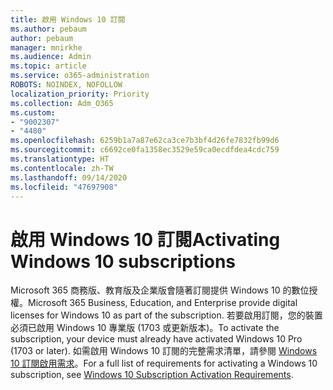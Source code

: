```yaml
---
title: 啟用 Windows 10 訂閱
ms.author: pebaum
author: pebaum
manager: mnirkhe
ms.audience: Admin
ms.topic: article
ms.service: o365-administration
ROBOTS: NOINDEX, NOFOLLOW
localization_priority: Priority
ms.collection: Adm_O365
ms.custom:
- "9002307"
- "4480"
ms.openlocfilehash: 6259b1a7a87e62ca3ce7b3bf4d26fe7832fb99d6
ms.sourcegitcommit: c6692ce0fa1358ec3529e59ca0ecdfdea4cdc759
ms.translationtype: HT
ms.contentlocale: zh-TW
ms.lasthandoff: 09/14/2020
ms.locfileid: "47697908"
---
```

# <a name="activating-windows-10-subscriptions"></a><span data-ttu-id="423c8-102">啟用 Windows 10 訂閱</span><span class="sxs-lookup"><span data-stu-id="423c8-102">Activating Windows 10 subscriptions</span></span>

<span data-ttu-id="423c8-103">Microsoft 365 商務版、教育版及企業版會隨著訂閱提供 Windows 10 的數位授權。</span><span class="sxs-lookup"><span data-stu-id="423c8-103">Microsoft 365 Business, Education, and Enterprise provide digital licenses for Windows 10 as part of the subscription.</span></span> <span data-ttu-id="423c8-104">若要啟用訂閱，您的裝置必須已啟用 Windows 10 專業版 (1703 或更新版本)。</span><span class="sxs-lookup"><span data-stu-id="423c8-104">To activate the subscription, your device must already have activated Windows 10 Pro (1703 or later).</span></span> <span data-ttu-id="423c8-105">如需啟用 Windows 10 訂閱的完整需求清單，請參閱 [Windows 10 訂閱啟用需求](https://docs.microsoft.com/windows/deployment/windows-10-subscription-activation#requirements)。</span><span class="sxs-lookup"><span data-stu-id="423c8-105">For a full list of requirements for activating a Windows 10 subscription, see [Windows 10 Subscription Activation Requirements](https://docs.microsoft.com/windows/deployment/windows-10-subscription-activation#requirements).</span></span>
